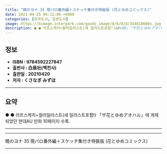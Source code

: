```yaml
---
title: "曉のヨナ 35 現パロ番外編＋スケッチ集付き特裝版 (花とゆめコミックス)"
date: 2021-04-25 04:11:09 +0900
categories: [외국도서, 일본도서]
image: https://bimage.interpark.com/goods_image/8/6/0/8/344618608s.jpg
description: ● ● 러프스케치+컬러일러스트(새 일러스트포함!)&#x0D;「ザ花とゆめアオハル」에 게재되었던 현대AU 만화 10페이지 수록.
---
```


## **정보**

- **ISBN : 9784592227847**
- **출판사 : 白泉社(백천사)**
- **출판일 : 20210420**
- **저자 : くさなぎ みずほ**

------



## **요약**

●  ●  러프스케치+컬러일러스트(새 일러스트포함!)&#x0D;「ザ花とゆめアオハル」에 게재되었던 현대AU 만화 10페이지 수록.

------



------


曉のヨナ 35 現パロ番外編＋スケッチ集付き特裝版 (花とゆめコミックス) 

------


